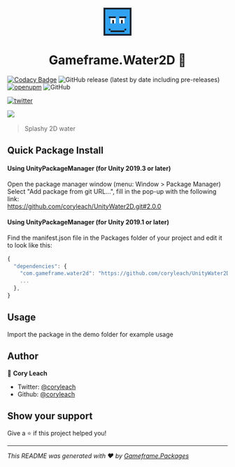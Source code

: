 <p align="center">
<img align="center" src="https://raw.githubusercontent.com/coryleach/UnityPackages/master/Documentation/GameframeFace.gif" />
</p>
<h1 align="center">Gameframe.Water2D 👋</h1>

<!-- BADGE-START -->
[![Codacy Badge](https://app.codacy.com/project/badge/Grade/5e37337f70394582a347ab66da54b6ad)](https://www.codacy.com/manual/coryleach/UnityWater2D?utm_source=github.com&amp;utm_medium=referral&amp;utm_content=coryleach/UnityWater2D&amp;utm_campaign=Badge_Grade)
![GitHub release (latest by date including pre-releases)](https://img.shields.io/github/v/release/coryleach/UnityWater2D?include_prereleases)
[![openupm](https://img.shields.io/npm/v/com.gameframe.water2d?label=openupm&registry_uri=https://package.openupm.com)](https://openupm.com/packages/com.gameframe.water2d/)
![GitHub](https://img.shields.io/github/license/coryleach/UnitySaveLoad)

[![twitter](https://img.shields.io/twitter/follow/coryleach.svg?style=social)](https://twitter.com/coryleach)

<img src="https://media.giphy.com/media/W36MLDTWKCBuFjvv8P/giphy.gif" />

<!-- BADGE-END -->

> Splashy 2D water

## Quick Package Install

#### Using UnityPackageManager (for Unity 2019.3 or later)
Open the package manager window (menu: Window > Package Manager)<br/>
Select "Add package from git URL...", fill in the pop-up with the following link:<br/>
https://github.com/coryleach/UnityWater2D.git#2.0.0<br/>

#### Using UnityPackageManager (for Unity 2019.1 or later)

Find the manifest.json file in the Packages folder of your project and edit it to look like this:
```js
{
  "dependencies": {
    "com.gameframe.water2d": "https://github.com/coryleach/UnityWater2D.git#2.0.0",
    ...
  },
}
```

<!-- DOC-START -->
<!-- 
Changes between 'DOC START' and 'DOC END' will not be modified by readme update scripts
-->

## Usage

Import the package in the demo folder for example usage

<!-- DOC-END -->

## Author

👤 **Cory Leach**

* Twitter: [@coryleach](https://twitter.com/coryleach)
* Github: [@coryleach](https://github.com/coryleach)


## Show your support

Give a ⭐️ if this project helped you!

***
_This README was generated with ❤️ by [Gameframe.Packages](https://github.com/coryleach/unitypackages)_

